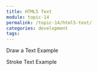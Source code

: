 ```yaml
---
title: HTML5 Text
module: topic-14
permalink: /topic-14/html5-text/
categories: development
tags:
---
```


<div class="divider-heading"></div>


Draw a Text
Example
<script>
var c = document.getElementById("myCanvas");
var ctx = c.getContext("2d");
ctx.font = "30px Arial";
ctx.fillText("Hello World", 10, 50);
</script>
Stroke Text
Example
<script>
var c = document.getElementById("myCanvas");
var ctx = c.getContext("2d");
ctx.font = "30px Arial";
ctx.strokeText("Hello World", 10, 50);
</script>